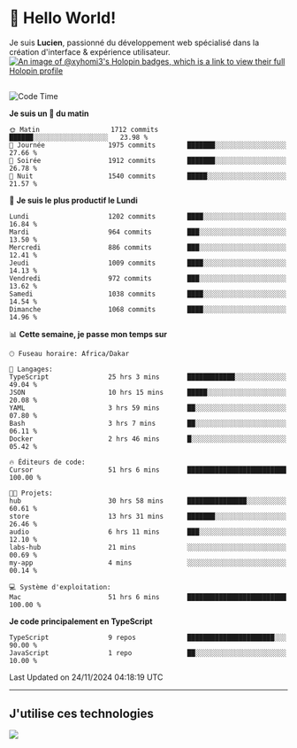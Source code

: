 # 👋 Hello World!

Je suis **Lucien**, passionné du développement web spécialisé dans la création d'interface & expérience utilisateur.
[![An image of @xyhomi3's Holopin badges, which is a link to view their full Holopin profile](https://holopin.me/xyhomi3)](https://holopin.io/@xyhomi3)

##

<!--START_SECTION:waka-->
![Code Time](http://img.shields.io/badge/Code%20Time-2%2C598%20hrs%2023%20mins-blue)

**Je suis un 🐤 du matin** 

```text
🌞 Matin                  1712 commits        ██████░░░░░░░░░░░░░░░░░░░   23.98 % 
🌆 Journée                1975 commits        ███████░░░░░░░░░░░░░░░░░░   27.66 % 
🌃 Soirée                 1912 commits        ███████░░░░░░░░░░░░░░░░░░   26.78 % 
🌙 Nuit                   1540 commits        █████░░░░░░░░░░░░░░░░░░░░   21.57 % 
```
📅 **Je suis le plus productif le Lundi** 

```text
Lundi                    1202 commits        ████░░░░░░░░░░░░░░░░░░░░░   16.84 % 
Mardi                    964 commits         ███░░░░░░░░░░░░░░░░░░░░░░   13.50 % 
Mercredi                 886 commits         ███░░░░░░░░░░░░░░░░░░░░░░   12.41 % 
Jeudi                    1009 commits        ████░░░░░░░░░░░░░░░░░░░░░   14.13 % 
Vendredi                 972 commits         ███░░░░░░░░░░░░░░░░░░░░░░   13.62 % 
Samedi                   1038 commits        ████░░░░░░░░░░░░░░░░░░░░░   14.54 % 
Dimanche                 1068 commits        ████░░░░░░░░░░░░░░░░░░░░░   14.96 % 
```


📊 **Cette semaine, je passe mon temps sur** 

```text
🕑︎ Fuseau horaire: Africa/Dakar

💬 Langages: 
TypeScript               25 hrs 3 mins       ████████████░░░░░░░░░░░░░   49.04 % 
JSON                     10 hrs 15 mins      █████░░░░░░░░░░░░░░░░░░░░   20.08 % 
YAML                     3 hrs 59 mins       ██░░░░░░░░░░░░░░░░░░░░░░░   07.80 % 
Bash                     3 hrs 7 mins        ██░░░░░░░░░░░░░░░░░░░░░░░   06.11 % 
Docker                   2 hrs 46 mins       █░░░░░░░░░░░░░░░░░░░░░░░░   05.42 % 

🔥 Éditeurs de code: 
Cursor                   51 hrs 6 mins       █████████████████████████   100.00 % 

🐱‍💻 Projets: 
hub                      30 hrs 58 mins      ███████████████░░░░░░░░░░   60.61 % 
store                    13 hrs 31 mins      ███████░░░░░░░░░░░░░░░░░░   26.46 % 
audio                    6 hrs 11 mins       ███░░░░░░░░░░░░░░░░░░░░░░   12.10 % 
labs-hub                 21 mins             ░░░░░░░░░░░░░░░░░░░░░░░░░   00.69 % 
my-app                   4 mins              ░░░░░░░░░░░░░░░░░░░░░░░░░   00.14 % 

💻 Système d'exploitation: 
Mac                      51 hrs 6 mins       █████████████████████████   100.00 % 
```

**Je code principalement en TypeScript** 

```text
TypeScript               9 repos             ██████████████████████░░░   90.00 % 
JavaScript               1 repo              ██░░░░░░░░░░░░░░░░░░░░░░░   10.00 % 
```




 Last Updated on 24/11/2024 04:18:19 UTC
<!--END_SECTION:waka-->
---

## J'utilise ces technologies

<p align="left">
  <a href="https://skillicons.dev">
    <img src="https://skillicons.dev/icons?i=ts,js,md,scss,tailwind,react,docker,express,astro,vite,nextjs,vercel,figma,ableton" />
  </a>
</p>

